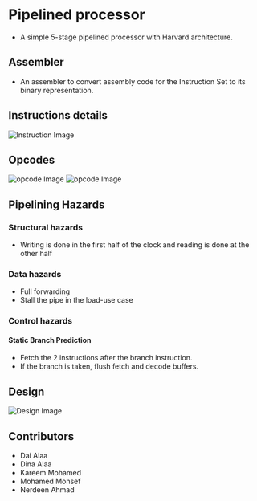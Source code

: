 # Pipelined processor
*  A simple 5-stage pipelined processor with Harvard architecture.

## Assembler
* An assembler to convert assembly code for the Instruction Set to its binary representation.

## Instructions details 
![Instruction Image](inst.PNG)

## Opcodes
![opcode Image](op1.PNG)
![opcode Image](op2.PNG)

## Pipelining Hazards
### Structural hazards	
* Writing is done in the first half of the clock and reading is done at the other half
### Data hazards
* Full forwarding
* Stall the pipe in the load-use case

### Control hazards
#### Static Branch Prediction
* Fetch the 2 instructions after the branch instruction. 
* If the branch is taken, flush fetch and decode buffers. 

## Design
![Design Image](design.jpg)

## Contributors
* Dai Alaa
* Dina Alaa
* Kareem Mohamed
* Mohamed Monsef
* Nerdeen Ahmad
